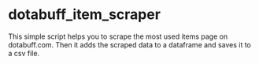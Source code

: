 # dotabuff_item_scraper
This simple script helps you to scrape the most used items page on dotabuff.com. Then it adds the scraped data to a dataframe and saves it to a csv file. 
